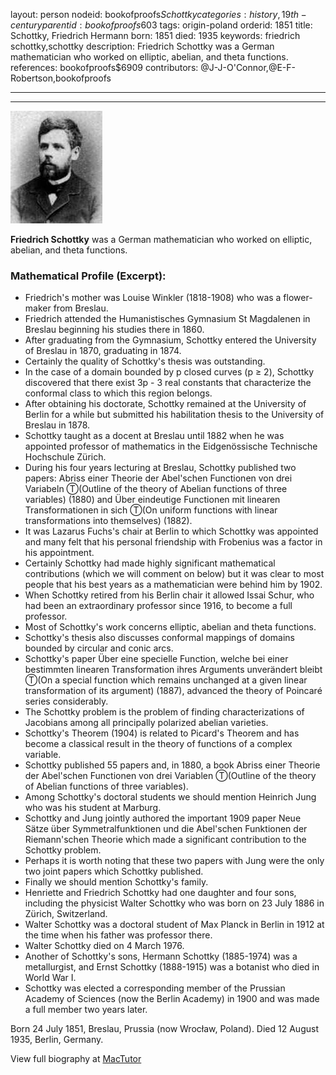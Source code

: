 layout: person
nodeid: bookofproofs$Schottky
categories: history,19th-century
parentid: bookofproofs$603
tags: origin-poland
orderid: 1851
title: Schottky, Friedrich Hermann
born: 1851
died: 1935
keywords: friedrich schottky,schottky
description: Friedrich Schottky was a German mathematician who worked on elliptic, abelian, and theta functions.
references: bookofproofs$6909
contributors: @J-J-O'Connor,@E-F-Robertson,bookofproofs

---



---

![Schottky.jpg](https://github.com/bookofproofs/bookofproofs.github.io/blob/main/_sources/_assets/images/portraits/Schottky.jpg?raw=true)

**Friedrich Schottky** was a German mathematician who worked on elliptic, abelian, and theta functions.

### Mathematical Profile (Excerpt):
* Friedrich's mother was Louise Winkler (1818-1908) who was a flower-maker from Breslau.
* Friedrich attended the Humanistisches Gymnasium St Magdalenen in Breslau beginning his studies there in 1860.
* After graduating from the Gymnasium, Schottky entered the University of Breslau in 1870, graduating in 1874.
* Certainly the quality of Schottky's thesis was outstanding.
* In the case of a domain bounded by p closed curves (p ≥ 2), Schottky discovered that there exist 3p - 3 real constants that characterize the conformal class to which this region belongs.
* After obtaining his doctorate, Schottky remained at the University of Berlin for a while but submitted his habilitation thesis to the University of Breslau in 1878.
* Schottky taught as a docent at Breslau until 1882 when he was appointed professor of mathematics in the Eidgenössische Technische Hochschule Zürich.
* During his four years lecturing at Breslau, Schottky published two papers: Abriss einer Theorie der Abel'schen Functionen von drei Variabeln Ⓣ(Outline of the theory of Abelian functions of three variables) (1880) and Über eindeutige Functionen mit linearen Transformationen in sich Ⓣ(On uniform functions with linear transformations into themselves) (1882).
* It was Lazarus Fuchs's chair at Berlin to which Schottky was appointed and many felt that his personal friendship with Frobenius was a factor in his appointment.
* Certainly Schottky had made highly significant mathematical contributions (which we will comment on below) but it was clear to most people that his best years as a mathematician were behind him by 1902.
* When Schottky retired from his Berlin chair it allowed Issai Schur, who had been an extraordinary professor since 1916, to become a full professor.
* Most of Schottky's work concerns elliptic, abelian and theta functions.
* Schottky's thesis also discusses conformal mappings of domains bounded by circular and conic arcs.
* Schottky's paper Über eine specielle Function, welche bei einer bestimmten linearen Transformation ihres Arguments unverändert bleibt Ⓣ(On a special function which remains unchanged at a given linear transformation of its argument) (1887), advanced the theory of Poincaré series considerably.
* The Schottky problem is the problem of finding characterizations of Jacobians among all principally polarized abelian varieties.
* Schottky's Theorem (1904) is related to Picard's Theorem and has become a classical result in the theory of functions of a complex variable.
* Schottky published 55 papers and, in 1880, a book Abriss einer Theorie der Abel'schen Functionen von drei Variablen Ⓣ(Outline of the theory of Abelian functions of three variables).
* Among Schottky's doctoral students we should mention Heinrich Jung who was his student at Marburg.
* Schottky and Jung jointly authored the important 1909 paper Neue Sätze über Symmetralfunktionen und die Abel'schen Funktionen der Riemann'schen Theorie which made a significant contribution to the Schottky problem.
* Perhaps it is worth noting that these two papers with Jung were the only two joint papers which Schottky published.
* Finally we should mention Schottky's family.
* Henriette and Friedrich Schottky had one daughter and four sons, including the physicist Walter Schottky who was born on 23 July 1886 in Zürich, Switzerland.
* Walter Schottky was a doctoral student of Max Planck in Berlin in 1912 at the time when his father was professor there.
* Walter Schottky died on 4 March 1976.
* Another of Schottky's sons, Hermann Schottky (1885-1974) was a metallurgist, and Ernst Schottky (1888-1915) was a botanist who died in World War I.
* Schottky was elected a corresponding member of the Prussian Academy of Sciences (now the Berlin Academy) in 1900 and was made a full member two years later.

Born 24 July 1851, Breslau, Prussia (now Wrocław, Poland). Died 12 August 1935, Berlin, Germany.

View full biography at [MacTutor](https://mathshistory.st-andrews.ac.uk/Biographies/Schottky/)
